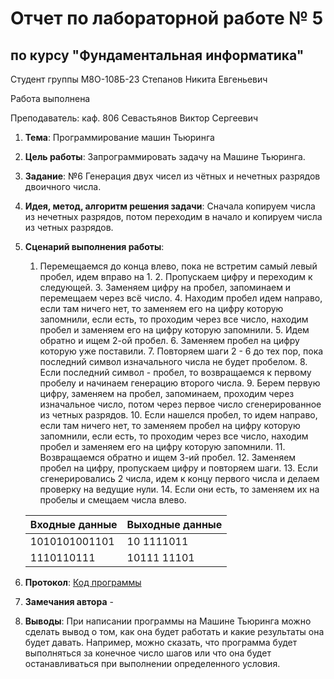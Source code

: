 # Отчет по лабораторной работе № 5
## по курсу "Фундаментальная информатика"

Студент группы М8О-108Б-23 Степанов Никита Евгеньевич

Работа выполнена 

Преподаватель: каф. 806 Севастьянов Виктор Сергеевич

1. **Тема**: Программирование машин Тьюринга
2. **Цель работы**: Запрограммировать задачу на Машине Тьюринга.
3. **Заданиe**: №6 Генерация двух чисел из чётных и нечетных разрядов двоичного числа.
4. **Идея, метод, алгоритм решения задачи**: Сначала копируем числа из нечетных разрядов, потом переходим в начало и копируем числа из четных разрядов.
5. **Сценарий выполнения работы**: 
	1. Перемещаемся до конца влево, пока не встретим самый левый пробел, идем вправо на 1. 
        2. Пропускаем цифру и переходим к следующей.
        3. Заменяем цифру на пробел, запоминаем и перемещаем через всё число.
        4. Находим пробел идем направо, если там ничего нет, то заменяем его на цифру которую запомнили, если есть, то проходим через все число, находим пробел и заменяем его на цифру которую запомнили.
        5. Идем обратно и ищем 2-ой пробел.
        6. Заменяем пробел на цифру которую уже поставили.
        7. Повторяем шаги 2 - 6 до тех пор, пока последний символ изначального числа не будет пробелом.
        8. Если последний символ - пробел, то возвращаемся к первому пробелу и начинаем генерацию второго числа.
        9. Берем первую цифру, заменяем на пробел, запоминаем, проходим через изначальное число, потом через первое число сгенерированное из четных разрядов.
        10. Если нашелся пробел, то идем направо, если там ничего нет, то заменяем пробел на цифру которую запомнили, если есть, то проходим через все число, находим пробел и заменяем его на цифру которую запомнили.
        11. Возвращаемся обратно и ищем 3-ий пробел.
        12. Заменяем пробел на цифру, пропускаем цифру и повторяем шаги.
        13. Если сгенерировались 2 числа, идем к концу первого числа и делаем проверку на ведущие нули.
        14. Если они есть, то заменяем их на пробелы и смещаем числа влево.

	| Входные данные  | Выходные данные |
	|-----------------|-----------------|
	| 1010101001101   |  10 1111011     |
	| 1110110111      |  10111 11101    |

7. **Протокол**: [Код программы](https://github.com/n0w3e/labs/blob/main/lab3/laba_final.txt)
8. **Замечания автора** -
9. **Выводы**: При написании программы на Машине Тьюринга можно сделать вывод о том, как она будет работать и какие результаты она будет давать. Например, можно сказать, что программа будет выполняться за конечное число шагов или что она будет останавливаться при выполнении определенного условия. 
